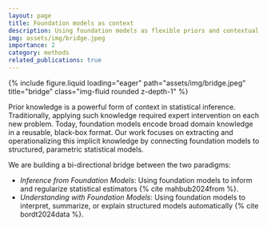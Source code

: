 ```yaml
---
layout: page
title: Foundation models as context
description: Using foundation models as flexible priors and contextual memory for downstream inference tasks.
img: assets/img/bridge.jpeg
importance: 2
category: methods
related_publications: true
---
```


{% include figure.liquid loading="eager" path="assets/img/bridge.jpeg" title="bridge" class="img-fluid rounded z-depth-1" %}

Prior knowledge is a powerful form of context in statistical inference. Traditionally, applying such knowledge required expert intervention on each new problem. Today, foundation models encode broad domain knowledge in a reusable, black-box format. Our work focuses on extracting and operationalizing this implicit knowledge by connecting foundation models to structured, parametric statistical models.

We are building a bi-directional bridge between the two paradigms:

- *Inference from Foundation Models*: Using foundation models to inform and regularize statistical estimators {% cite mahbub2024from %}.
- *Understanding with Foundation Models*: Using foundation models to interpret, summarize, or explain structured models automatically {% cite bordt2024data %}.
  
<br/><br/>
